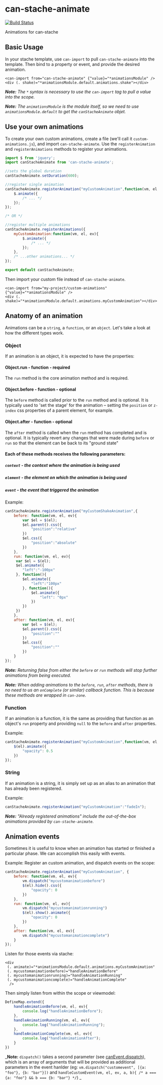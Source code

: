 # can-stache-animate

[![Build Status](https://travis-ci.org/canjs/can-stache-animate.png?branch=master)](https://travis-ci.org/canjs/can-stache-animate)

Animations for can-stache

## Basic Usage

In your stache template, use `can-import` to pull `can-stache-animate` into the template.
Then bind to a property or event, and provide the desired animation.
```
<can-import from="can-stache-animate" {^value}="*animationsModule" />
<div (. shake)="*animationsModule.default.animations.shake"></div>
```
_**Note:** The `*` syntax is necessary to use the `can-import` tag to pull a value into the scope._

_**Note:** The `animationsModule` is the module itself, so we need to use `animationsModule.default` to get the `canStacheAnimate` objet._

## Use your own animations

To create your own custom animations, create a file (we'll call it `custom-animations.js`),
and import `can-stache-animate`.  Use the `registerAnimation` and `registerAnimations` methods to register your animations.

```js
import $ from 'jquery';
import canStacheAnimate from 'can-stache-animate';

//sets the global duration
canStacheAnimate.setDuration(600);

//register single animation
canStacheAnimate.registerAnimation("myCustomAnimation",function(vm, el, ev){
	$.animate({
		/* ... */	
	});
});

/* OR */

//register multiple animations
canStacheAnimate.registerAnimations({
	myCustomAnimation:function(vm, el, ev){
		$.animate({
			/* ... */	
		});
	},
	/* ...other animations... */
});

export default canStacheAnimate;

```

Then import your custom file instead of `can-stache-animate`.
```
<can-import from="my-project/custom-animations" {^value}="*animationsModule" />
<div (. shake)="*animationsModule.default.animations.myCustomAnimation"></div>
```


## Anatomy of an animation

Animations can be a `string`, a `function`, or an `object`.  Let's take a look at how the different types work.

### Object
If an animation is an object, it is expected to have the properties:

#### Object.run - function - required
The `run` method is the core animation method and is required.

#### Object.before - function - optional
The `before` method is called prior to the `run` method and is optional.  It is typically used to 'set the stage' for the animation – setting the `position` or `z-index` css properties of a parent element, for example.

#### Object.after - function - optional
The `after` method is called when the `run` method has completed and is optional.  It is typically revert any changes that were made during `before` or `run` so that the element can be back to its "ground state"

#### Each of these methods receives the following parameters:

##### `context` - the context where the animation is being used

##### `element` - the element on which the animation is being used

##### `event` - the event that triggered the animation

Example:
```js
canStacheAnimate.registerAnimation("myCustomShakeAnimation",{
	before: function(vm, el, ev){
		var $el = $(el);
		$el.parent().css({
			"position":"relative"
		})
		$el.css({
			"position":"absolute"
		})
	},
	run: function(vm, el, ev){
	 var $el = $(el);
	 $el.animate({
	 	"left":"-100px"
	 }, function(){
	 	$el.animate({
	 		"left":"100px"
	 	}, function(){
	 		$el.animate({
	 			"left": "0px"
	 		})
	 	})
	 })
	},
	after: function(vm, el, ev){
		var $el = $(el);
		$el.parent().css({
			"position":""
		})
		$el.css({
			"position":""
		})
	}
});
```

_**Note:** Returning false from either the `before` or `run` methods will stop further animations from being executed._

_**Note:** When adding animations to the `before`, `run`, `after` methods, there is no need to us an `onComplete` (or similar) callback function.  This is because these methods are wrapped in `can-zone`._


### Function
If an animation is a function, it is the same as providing that function as an object's `run` property and providing `null` to the `before` and `after` properties.

Example:
```js
canStacheAnimate.registerAnimation("myCustomAnimation",function(vm, el, ev){
	$(el).animate({
		"opacity": 0.5
	})
});
```

### String
If an animation is a string, it is simply set up as an alias to an animation that has already been registered.  

Example:
```js
canStacheAnimate.registerAnimation("myCustomAnimation":"fadeIn");
```
_**Note:** "Already registered animations" include the out-of-the-box animations provided by `can-stache-animate`._

## Animation events
Sometimes it is useful to know when an animation has started or finished a particular phase.  We can accomplish this easily with events.

Example:
Register an custom animation, and dispatch events on the scope:
```js
canStacheAnimate.registerAnimation("myCustomAnimation", {
	before: function(vm, el, ev){
		vm.dispatch("mycustomanimationbefore")
		$(el).hide().css({
			"opacity": 0
		})
	},
	run: function(vm, el, ev){
		vm.dispatch("mycustomanimationrunning")
		$(el).show().animate({
			"opacity": 0
		})
	},
	after: function(vm, el, ev){
		vm.dispatch("mycustomanimationcomplete")
	}
});
```

Listen for those events via stache:
```
<div
 (. animate)="*animationsModule.default.animations.myCustomAnimation"
 (. mycustomanimationbefore)="handleAnimationBefore"
 (. mycustomanimationrunning)="handleAnimationRunning"
 (. mycustomanimationcomplete)="handleAnimationComplete"
  />
```

Then simply listen from within the scope or viewmodel:
```js
DefineMap.extend({
	handleAnimationBefore(vm, el, ev){
		console.log("handleAnimationBefore");
	},
	handleAnimationRunning(vm, el, ev){
		console.log("handleAnimationRunning");
	},
	handleAnimationComplete(vm, el, ev){
		console.log("handleAnimationAfter");
	}
})
```

_**Note:** `dispatch()` takes a second parameter (see [canEvent.dispatch](https://canjs.com/doc/can-event.dispatch.html)), which is an array of arguments that will be provided as additional parameters in the event hanlder (eg: `vm.dispatch("customevent", [{a: "foo"}, {b: "bar"}])` and `handleCustomEvent(vm, el, ev, a, b){ /* a === {a: "foo"} && b === {b: "bar"} */`) _
